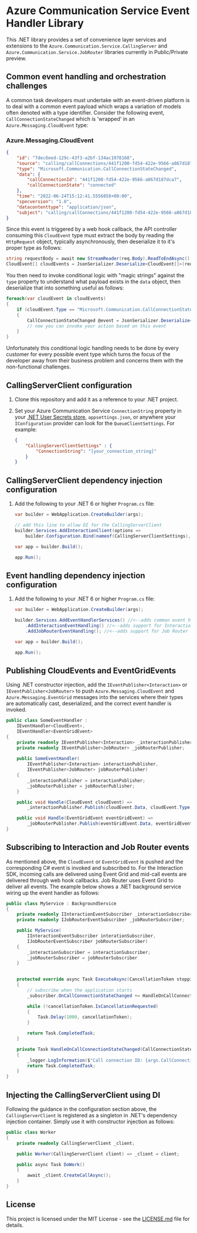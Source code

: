 # Azure Communication Service Event Handler Library

This .NET library provides a set of convenience layer services and extensions to the `Azure.Communication.Service.CallingServer` and `Azure.Communication.Service.JobRouter` libraries currently in Public/Private preview.

## Common event handling and orchestration challenges

A common task developers must undertake with an event-driven platform is to deal with a common event payload which wraps a variation of models often denoted with a type identifier. Consider the following event, `CallConnectionStateChanged` which is 'wrapped' in an `Azure.Messaging.CloudEvent` type:

### Azure.Messaging.CloudEvent

```json
{
    "id": "7dec6eed-129c-43f3-a2bf-134ac1978168",
    "source": "calling/callConnections/441f1200-fd54-422e-9566-a867d187dca7/callState",
    "type": "Microsoft.Communication.CallConnectionStateChanged",
    "data": {
        "callConnectionId": "441f1200-fd54-422e-9566-a867d187dca7",
        "callConnectionState": "connected"
    },
    "time": "2022-06-24T15:12:41.5556858+00:00",
    "specversion": "1.0",
    "datacontenttype": "application/json",
    "subject": "calling/callConnections/441f1200-fd54-422e-9566-a867d187dca7/callState"
}
```

Since this event is triggered by a web hook callback, the API controller consuming this `CloudEvent` type must extract the body by reading the `HttpRequest` object, typically asynchronously, then deserialize it to it's proper type as follows:

```csharp
string requestBody = await new StreamReader(req.Body).ReadToEndAsync();
CloudEvent[] cloudEvents = JsonSerializer.Deserialize<CloudEvent[]>(requestBody);
```

You then need to invoke conditional logic with "magic strings" against the `type` property to understand what payload exists in the `data` object, then deserialize that into something useful as follows:

```csharp
foreach(var cloudEvent in cloudEvents)
{
    if (cloudEvent.Type == "Microsoft.Communication.CallConnectionStateChanged")
    {
        CallConnectionStateChanged @event = JsonSerializer.Deserialize<CallConnectionStateChanged>(cloudEvent.Data);        
        // now you can invoke your action based on this event    
    }
}
```

Unfortunately this conditional logic handling needs to be done by every customer for every possible event type which turns the focus of the developer away from their business problem and concerns them with the non-functional challenges.

## CallingServerClient configuration

1. Clone this repository and add it as a reference to your .NET project.
2. Set your Azure Communication Service `ConnectionString` property in your [.NET User Secrets store](https://docs.microsoft.com/en-us/aspnet/core/security/app-secrets?view=aspnetcore-6.0&tabs=windows), `appsettings.json`, or anywhere your `IConfiguration` provider can look for the `QueueClientSettings`. For example:

    ```json
    {
        "CallingServerClientSettings" : {
            "ConnectionString": "[your_connection_string]"
        }
    }
    ```

## CallingServerClient dependency injection configuration

1. Add the following to your .NET 6 or higher `Program.cs` file:

    ```csharp
    var builder = WebApplication.CreateBuilder(args);

    // add this line to allow DI for the CallingServerClient
    builder.Services.AddInteractionClient(options => 
        builder.Configuration.Bind(nameof(CallingServerClientSettings), options));
    
    var app = builder.Build();

    app.Run();
    ```

## Event handling dependency injection configuration

1. Add the following to your .NET 6 or higher `Program.cs` file:

    ```csharp
    var builder = WebApplication.CreateBuilder(args);

    builder.Services.AddEventHandlerServices() //<--adds common event handling services
        .AddInteractionEventHandling() //<--adds support for Interaction SDK events
        .AddJobRouterEventHandling(); //<--adds support for Job Router events
    
    var app = builder.Build();

    app.Run();
    ```

## Publishing CloudEvents and EventGridEvents

Using .NET constructor injection, add the `IEventPublisher<Interaction>` or `IEventPublisher<JobRouter>` to push `Azure.Messaging.CloudEvent` and `Azure.Messaging.EventGrid` messages into the services where their types are automatically cast, deserialized, and the correct event handler is invoked.

```csharp
public class SomeEventHandler : 
    IEventHandler<CloudEvent>, 
    IEventHandler<EventGridEvent>
{
    private readonly IEventPublisher<Interaction> _interactionPublisher;
    private readonly IEventPublisher<JobRouter> _jobRouterPublisher;
    
    public SomeEventHandler(
        IEventPublisher<Interaction> interactionPublisher,
        IEventPublisher<JobRouter> jobRouterPublisher)
    {
        _interactionPublisher = interactionPublisher;
        _jobRouterPublisher = jobRouterPublisher;
    }

    public void Handle(CloudEvent cloudEvent) =>
        _interactionPublisher.Publish(cloudEvent.Data, cloudEvent.Type, "myContextId");

    public void Handle(EventGridEvent eventGridEvent) =>
        _jobRouterPublisher.Publish(eventGridEvent.Data, eventGridEvent.EventType);
}
```

## Subscribing to Interaction and Job Router events

As mentioned above, the `CloudEvent` or `EventGridEvent` is pushed and the corresponding C# event is invoked and subscribed to. For the Interaction SDK, incoming calls are delivered using Event Grid and mid-call events are delivered through web hook callbacks. Job Router uses Event Grid to deliver all events. The example below shows a .NET background service wiring up the event handler as follows:

```csharp
public class MyService : BackgroundService
{
    private readonly IInteractionEventSubscriber _interactionSubscriber;
    private readonly IJobRouterEventSubscriber _jobRouterSubscriber;

    public MyService(
        IInteractionEventSubscriber interationSubscriber,
        IJobRouterEventSubscriber jobRouterSubscriber)
    {
        _interactionSubscriber = interactionSubscriber;
        _jobRouterSubscriber = jobRouterSubscriber
    }
    

    protected override async Task ExecuteAsync(CancellationToken stoppingToken)
    {
        // subscribe when the application starts
        _subscriber.OnCallConnectionStateChanged += HandleOnCallConnectionStateChanged;

        while (!cancellationToken.IsCancellationRequested)
        {
            Task.Delay(1000, cancellationToken);
        }

        return Task.CompletedTask;
    }

    private Task HandleOnCallConnectionStateChanged(CallConnectionStateChanged args, string contextId)
    {
        _logger.LogInformation($"Call connection ID: {args.CallConnectionId} | Context: {contextId}");
        return Task.CompletedTask;
    }
}
```

## Injecting the CallingServerClient using DI

Following the guidance in the configuration section above, the `CallingServerClient` is registered as a singleton in .NET's dependency injection container. Simply use it with constructor injection as follows:

```csharp
public class Worker
{
    private readonly CallingServerClient _client;

    public Worker(CallingServerClient client) => _client = client;

    public async Task DoWork()
    {
        await _client.CreateCallAsync();
    }
}
```

## License

This project is licensed under the MIT License - see the [LICENSE.md](license.md) file for details.
